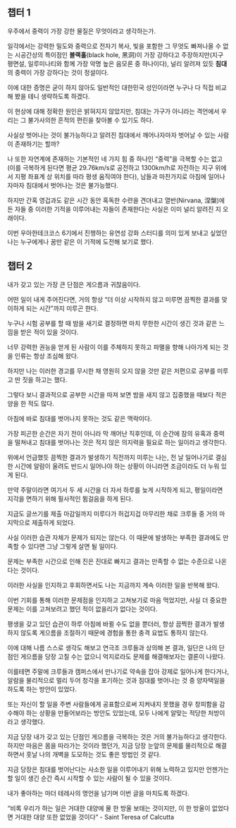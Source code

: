 ## 챕터 1

우주에서 중력이 가장 강한 물질은 무엇이라고 생각하는가.

일각에서는 강력한 밀도와 중력으로 전자기 복사, 빛을 포함한 그 무엇도 빠져나올 수 없는 시공간상의 특이점인 **블랙홀**(black hole, 黑洞)이 가장 강하다고 주장하지만(지구 평면설, 일루미나티와 함께 가장 악명 높은 음모론 중 하나이다), 널리 알려져 있듯 **침대**의 중력이 가장 강하다는 것이 정설이다.

이에 대한 증명은 굳이 하지 않아도 일반적인 대한민국 성인이라면 누구나 다 직접 비교해 봤을 테니 생략하도록 하겠다.

이 현상에 대해 정확한 원인은 밝혀지지 않았지만, 침대는 가구가 아니라는 격언에서 우리는 그 불가사의한 흔적의 편린을 찾아볼 수 있기도 하다.

사실상 벗어나는 것이 불가능하다고 알려진 침대에서 깨어나자마자 벗어날 수 있는 사람이 존재하기는 할까?

나 또한 자연계에 존재하는 기본적인 네 가지 힘 중 하나인 “중력”을 극복할 수는 없고(이를 극복하게 된다면 평균 29.76km/s로 공전하고 1300km/h로 자전하는 지구 위에서 지평 좌표계 상 위치를 따라 평생 움직여야 한다), 남들과 마찬가지로 아침에 일어나자마자 침대에서 벗어나는 것은 불가능했다.

하지만 간혹 영겁과도 같은 시간 동안 혹독한 수련을 견뎌내고 열반(Nirvana, 涅槃)에 든 자들 중 이러한 기적을 이루어내는 자들이 존재한다는 사실은 이미 널리 알려진 지 오래이다.

이번 우아한테크코스 6기에서 진행하는 유연성 강화 스터디를 의미 있게 보내고 싶었던 나는 누구에게나 꿈만 같은 이 기적에 도전해 보기로 했다.

## 챕터 2

내가 갖고 있는 가장 큰 단점은 게으름과 귀찮음이다.

어떤 일이 내게 주어진다면, 거의 항상 “더 이상 시작하지 않고 미루면 끔찍한 결과를 맞이하게 되는 시간”까지 미루곤 한다.

누구나 시험 공부를 할 때 밤을 새기로 결정하면 마치 무한한 시간이 생긴 것과 같은 느낌을 받은 적이 있을 것이다.

너무 강력한 권능을 얻게 된 사람이 이를 주체하지 못하고 파멸을 향해 나아가게 되는 것을 인류는 항상 조심해 왔다.

하지만 나는 이러한 경고를 무시한 채 영원히 오지 않을 것만 같은 저편으로 공부를 미루고 딴 짓을 하고는 했다.

그렇다 보니 결과적으로 공부한 시간을 따져 보면 밤을 새지 않고 집중했을 때보다 적은 양을 한 적도 많다.

아침에 바로 침대를 벗어나지 못하는 것도 같은 맥락이다.

가장 피곤한 순간은 자기 전이 아니라 막 깨어난 직후인데, 이 순간에 잠의 유혹과 중력을 떨쳐내고 침대를 벗어나는 것은 적지 않은 의지력을 필요로 하는 일이라고 생각한다.

위에서 언급했듯 끔찍한 결과가 발생하기 직전까지 미루는 나는, 전 날 일어나기로 결심한 시간에 알람이 울려도 반드시 일어나야 하는 상황이 아니라면 조금이라도 더 누워 있게 된다.

만약 주말이라면 여기서 두 세 시간을 더 자서 하루를 늦게 시작하게 되고, 평일이라면 지각을 면하기 위해 필사적인 뜀걸음을 하게 된다.

지금도 글쓰기를 제출 마감일까지 미루다가 허겁지겁 마무리한 채로 크루들 중 거의 마지막으로 제출하게 되었다.

사실 이러한 습관 자체가 문제가 되지는 않는다. 이 때문에 발생하는 부족한 결과에도 만족할 수 있다면 그냥 그렇게 살면 될 일이다.

문제는 부족한 시간으로 인해 진은 진대로 빠지고 결과는 만족할 수 없는 수준으로 나온다는 것이다.

이러한 사실을 인지하고 후회하면서도 나는 지금까지 계속 이러한 일을 반복해 왔다.

이번 기회를 통해 이러한 문제점을 인지하고 고쳐보기로 마음 먹었지만, 사실 더 중요한 문제는 이를 고쳐보려고 했던 적이 없을리가 없다는 것이다.

평생을 갖고 있던 습관이 하루 아침에 바뀔 수도 없을 뿐더러, 항상 끔찍한 결과가 발생하지 않도록 게으름을 조절하기 때문에 경험을 통한 충격 요법도 통하지 않는다.

이에 대해 나름 스스로 생각도 해보고 연극조 크루들과 상의해 본 결과, 일단은 나의 단점인 게으름을 당장 고칠 수는 없으니 억지로라도 문제를 해결해보자는 결론이 나왔다.

이를테면 주말에 크루들과 캠퍼스에서 만나기로 약속을 잡아 강제로 일어나게 한다거나, 알람을 물리적으로 멀리 두어 청각을 포기하는 것과 침대를 벗어나는 것 중 양자택일을 하도록 하는 방안이 있었다.

또는 자신이 할 일을 주변 사람들에게 공표함으로써 지켜내지 못했을 경우 창피함을 감수해야 하는 상황을 만들어보라는 방안도 있었는데, 모두 나에게 알맞는 적당한 처방이라고 생각했다.

지금 당장 내가 갖고 있는 단점인 게으름을 극복하는 것은 거의 불가능하다고 생각한다. 하지만 마음은 몸을 따라가는 것이라 했던가, 지금 당장 눈앞의 문제를 물리적으로 해결하면서 훗날 나의 개벽을 도모하는 것도 좋은 방법인 것 같다.

지금 당장은 침대를 벗어난다는 사소한 일을 이루어내기 위해 노력하고 있지만 언젠가는 할 일이 생긴 순간 즉시 시작할 수 있는 사람이 될 수 있을 것이다.

내가 좋아하는 마더 테레사의 명언을 남기며 이번 글을 마치도록 하겠다.

“비록 우리가 하는 일은 거대한 대양에 물 한 방울 보태는 것이지만, 이 한 방울이 없었다면 거대한 대양 또한 없었을 것이다” - Saint Teresa of Calcutta

